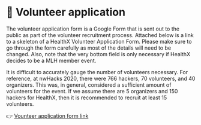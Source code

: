 # 💪 Volunteer application

The volunteer application form is a Google Form that is sent out to the public as part of the volunteer recruitment process. Attached below is a link to a skeleton of a HealthX Volunteer Application Form. Please make sure to go through the form carefully as most of the details will need to be changed. Also, note that the very bottom field is only necessary if HealthX decides to be a MLH member event. 

It is difficult to accurately gauge the number of volunteers necessary. For reference, at nwHacks 2020, there were 766 hackers, 70 volunteers, and 40 organizers. This was, in general, considered a sufficient amount of volunteers for the event. If we assume there are 5 organizers and 150 hackers for HealthX, then it is recommended to recruit at least 15 volunteers.

👉 [Vounteer application form link](https://docs.google.com/forms/u/2/d/1UgnZv_y9QppcjC02SGwKBz1XbSeIGquVE_qAoY1J4R0/edit?usp=drive_web)